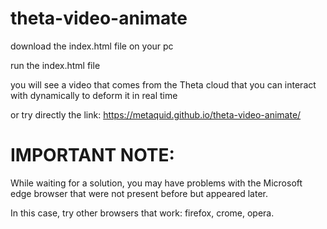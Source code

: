 # theta-video-animate

download the index.html file on your pc

run the index.html file

you will see a video that comes from the Theta cloud that you can interact with dynamically to deform it in real time

or try directly the link:
https://metaquid.github.io/theta-video-animate/


# IMPORTANT NOTE:

While waiting for a solution, you may have problems with the Microsoft edge browser that were not present before but appeared later.

In this case, try other browsers that work: firefox, crome, opera.
